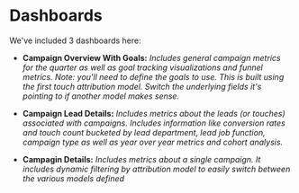 # Dashboards

We've included 3 dashboards here:

- **Campaign Overview With Goals:** _Includes general campaign metrics for the quarter as well as goal tracking visualizations and funnel metrics. Note: you'll need to define the goals to use.  This is built using the first touch attribution model. Switch the underlying fields it's pointing to if another model makes sense._

- **Campaign Lead Details:** _Includes metrics about the leads (or touches) associated with campaigns. Includes information like conversion rates and touch count bucketed by lead department, lead job function, campaign type as well as year over year metrics and cohort analysis._

- **Campagin Details:** _Includes metrics about a single campaign. It includes dynamic filtering by attribution model to easily switch between the various models defined_
